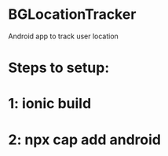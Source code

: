 # BGLocationTracker
Android app to track user location

# Steps to setup:
# 1: ionic build 
# 2: npx cap add android

